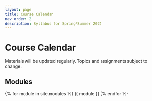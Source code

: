 ```yaml
---
layout: page
title: Course Calendar
nav_order: 2
description: Syllabus for Spring/Summer 2021
---
```


# Course Calendar

Materials will be updated regularly. Topics and assignments subject to change.

## Modules

{% for module in site.modules %}
{{ module }}
{% endfor %}
